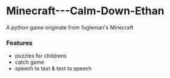 # Minecraft---Calm-Down-Ethan
A python game originate from fogleman's Minecraft 

### Features
* puzzles for childrens
* catch game
* speech to text & text to speech
